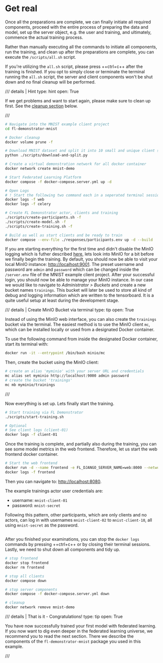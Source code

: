 <!--
SPDX-FileCopyrightText: 2024 Benedikt Franke <benedikt.franke@dlr.de>
SPDX-FileCopyrightText: 2024 Florian Heinrich <florian.heinrich@dlr.de>

SPDX-License-Identifier: CC-BY-4.0
-->

# Get real

Once all the preparations are complete, we can finally initiate all required components, proceed with the entire process
of preparing the data and model, set up the server object, e.g. the user and training, and ultimately, commence the
actual training process.

Rather than manually executing all the commands to initiate all components, run the training, and clean up after the
preparations are complete, you can execute the `/scripts/all.sh` script.

If you're utilizing the `all.sh` script, please press ++ctrl+c++ after the training is finished.
If you opt to simply close or terminate the terminal running the `all.sh` script, the server and client components
won't be shut down and no final cleanup will be performed.

/// details | Hint
    type: hint
    open: True

If we get problems and want to start again, please make sure to clean up first.
See the [cleanup section](#clean-up) below.

///

```bash
# Navigate into the MNIST example client project
cd fl-demonstrator-mnist

# Docker cleanup
docker volume prune -f

# Download MNIST dataset and split it into 10 small and unique client subsets
python ./scripts/download-and-split.py

# Create a virtual demonstration network for all docker container
docker network create mnist-demo

# Start Federated Learning Platform
docker compose -f docker-compose.server.yml up -d

# Open Logs
# ! Start the following two command each in a seperated terminal session !
docker logs -f web
docker logs -f celery

# Create FL Demonstrator actor, clients and training
./scripts/create-participants.sh -f
./scripts/create-model.sh -f
./scripts/create-training.sh -f

# Build as well as start clients and be ready to train
docker compose --env-file ./responses/participants.env up -d --build
```

If you are starting everything for the first time and didn't disable the MinIO logging which is futher described
[here](./fl-mnist-client.md#logging),
lets look into MinIO for a bit before we finally begin the training.
By default, you should now be able to visit your local MinIO instance: <http://localhost:9001>.
The preset username and password are `admin` and `password` which can be changed inside the `/server.env` file of the MNIST example client project.
After your successful login, you should now be able to manage your MinIO instance.
In our case we would like to navigate to _Administrator > Buckets_ and create a new bucket names `trainings`.
This bucket will later be used to store all kind of debug and logging information which are written to the tensorboard.
It is a quite useful setup at least during the development stage.

/// details | Create MinIO Bucket via terminal
    type: tip
    open: True

Instead of using the MinIO web interface, you can also create the `trainings` bucket via the terminal.
The easiest method is to use the MinIO client `mc`, which can be installed locally or used from a designated Docker container.

To use the following command from inside the designated Docker container, start its terminal with:

```bash
docker run -it --entrypoint /bin/bash minio/mc
```

Then, create the bucket using the MinIO client:

```bash
# create an alias 'myminio' with your server URL and credentials
mc alias set myminio http://localhost:9000 admin password
# create the bucket 'trainings'
mc mb myminio/trainings
```

///

Now everything is set up.
Lets finally start the training.

```bash
# Start training via FL Demonstrator
./scripts/start-training.sh

# Optional
# See client logs (client-01)
docker logs -f client-01
```

Once the training is complete, and partially also during the training, you can see some model metrics in the web
frontend.
Therefore, let us start the web frontend docker container.

```bash
# Start the web frontend
docker run -d --name frontend -e FL_DJANGO_SERVER_NAME=web:8000 --network mnist-demo -p 8080:8080 ghcr.io/dlr-ki/fl-demonstrator-frontend:main
docker logs -f frontend
```

Then you can navigate to: <http://localhost:8080>.

The example trainings actor user credentials are:

- username: `mnist-client-01`
- password: `mnist-secret`

Following this pattern, other participants, which are only clients and no actors, can log in with usernames `mnist-client-02` to `mnist-client-10`, all using `mnist-secret` as the password.

<!-- invisible header - only for linking purposes -->
<h2 id="clean-up"></h2>

After you finished your examinations, you can stop the `docker logs` commands by pressing ++ctrl+c++ or by closing their
terminal sessions.
Lastly, we need to shut down all components and tidy up.

```bash
# stop frontend
docker stop frontend
docker rm frontend

# stop all clients
docker compose down

# stop server components
docker compose -f docker-compose.server.yml down

# cleanup
docker network remove mnist-demo
```

/// details | That is it - Congratulations!
    type: tip
    open: True

You have now successfully trained your first model with federated learning. If you now want to dig even deeper in the federated learning universe, we recommend you to read the next section. There we describe the components of the `fl-demonstrator-mnist` package you used in this example.

///
